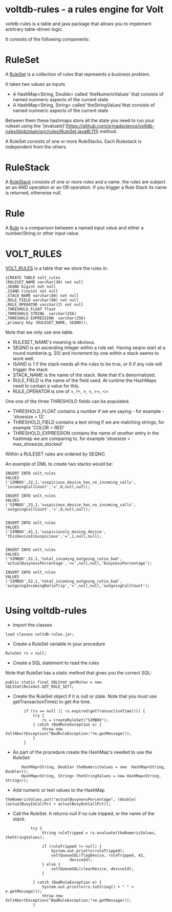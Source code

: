 # voltdb-rules - a rules engine for Volt

voltdb-rules is a table and java package that allows you to implement arbitrary table-driven logic.

It consists of the following components:

# RuleSet 

A [RuleSet](https://github.com/srmadscience/voltdb-rules/blob/main/src/rules/RuleSet.java) is a collection of rules that represents a business problem.

It takes two values as inputs

* A HashMap<String, Double> called 'theNumericValues' that consists of named numneric aspects of the current state
* A HashMap<String, String> called 'theStringValues'that consists of named numneric aspects of the current state

Between them these hashmaps store all the state you need to run your ruleset using the '[evaluate]'(https://github.com/srmadscience/voltdb-rules/blob/main/src/rules/RuleSet.java#L111) method.

A RuleSet consists of one or more RuleStacks. Each Rulestack is independent from the others.

# RuleStack

A [RuleStack](https://github.com/srmadscience/voltdb-rules/blob/main/src/rules/RuleStack.java) consists of one or more rules and a name. the rules are subject an an AND operation or an OR operation. If you trigger a Rule Stack its name is returned, otherwise null. 

# Rule

A [Rule](https://github.com/srmadscience/voltdb-rules/blob/main/src/rules/Rule.java) is a comparison between a named input value and either a number/String or other input value. 

# VOLT_RULES

[VOLT_RULES](https://github.com/srmadscience/voltdb-rules/blob/main/ddl/create_db.sql#L3) is a table that we store the rules in:

````
iCREATE TABLE volt_rules
(RULESET_NAME varchar(30) not null
,SEQNO bigint not null
,ISAND tinyint not null
,STACK_NAME varchar(80) not null
,RULE_FIELD varchar(80) not null
,RULE_OPERATOR varchar(2) not null
,THRESHOLD_FLOAT float 
,THRESHOLD_STRING  varchar(256) 
,THRESHOLD_EXPRESSION  varchar(256) 
,primary key (RULESET_NAME, SEQNO));
````

Note that we only use one table.

* RULESET_NAME's meaning is obvious.
* SEQNO is an ascending integer within a rule set. Having seqno start at a round number(e.g. 20) and increment by one within a stack seems to work well.
* ISAND is 1 if the stack needs all the rules to be true, or 0 if any rule will trigger the stack
* STACK_NAME is the name of the stack. Note that it's denormalized.
* RULE_FIELD is the name of the field used. At runtime the HashMaps need to contain a value for this.
* RULE_OPERATOR is one of =, !=, >, <, >=, <=

One one of the three THRESHOLD fields can be populated.

* THRESHOLD_FLOAT contains a number if we are saying - for example - 'shoesize > 12'. 
* THRESHOLD_FIELD contains a text  string if we are matching strings, for example 'COLOR = RED'
* THRESHOLD_EXPRESSION contains the name of <i>another</i> entry in the hashmap we are comparing to, for example 'shoesize > max_shoesize_stocked'

Within a RULESET rules are ordered by SEQNO.

An example of DML to create two stacks would be:

````
INSERT INTO volt_rules
VALUES
('SIMBOX',32,1,'suspicious_device_has_no_incoming_calls', 'incomingCallCount','=',0,null,null);

INSERT INTO volt_rules
VALUES
('SIMBOX',33,1,'suspicious_device_has_no_incoming_calls', 'outgoingCallCount','>',0,null,null);


INSERT INTO volt_rules
VALUES
('SIMBOX',41,1,'suspiciously_moving_device', 'thisDeviceIsSuspicious','=',1,null,null);


INSERT INTO volt_rules
VALUES
('SIMBOX',51,1,'total_incoming_outgoing_ratio_bad', 'actualBusynessPercentage','>=',null,null,'busynessPercentage');

INSERT INTO volt_rules
VALUES
('SIMBOX',52,1,'total_incoming_outgoing_ratio_bad', 'outgoingIncomingRatioTrip','<',null,null,'outgoingCallCount');


````


# Using voltdb-rules

* Import the classes

````
load classes voltdb-rules.jar;
````

* Create a RuleSet variable in your procedure

````
RuleSet rs = null;
````

* Create a SQL statement to read the rules

Note that RuleSet has a static method that gives you the correct SQL:

````
public static final SQLStmt getRules = new SQLStmt(RuleSet.GET_RULE_SET);
````

* Create the RuleSet object if it is null or stale. Note that you *must* use getTransactionTime() to get the time.

````
        if (rs == null || rs.expired(getTransactionTime())) {
            try {
                rs = createRuleSet("SIMBOX");
            } catch (BadRuleException e) {
                throw new VoltAbortException("BadRuleException:"+e.getMessage());
            }
        }
````        
    
 * As part of the procedure create the HashMap's needed to use the RuleSet:
 
````
       HashMap<String, Double> theNumericValues = new  HashMap<String, Double>();
       HashMap<String, String> theStringValues = new HashMap<String, String>();
````
 
*  Add numeric or text values to the HashMap

````
theNumericValues.put("actualBusynessPercentage", (double) (actualBusyInCallPct + actualBusyOutCallPct));  
````

* Call the RuleSet. It returns null if no rule tripped, or the name of the stack.

````
           try {
                String ruleTripped = rs.evaluate(theNumericValues, theStringValues);
                
                if (ruleTripped != null) {
                    System.out.println(ruleTripped);
                    voltQueueSQL(flagDevice, ruleTripped, 42,
                            deviceId);
                } else {
                    voltQueueSQL(clearDevice, deviceId);
                }
                
            } catch (BadRuleException e) {
                System.out.println(rs.toString() + " " + e.getMessage());
                throw new VoltAbortException("BadRuleException:"+e.getMessage());
            }
````
